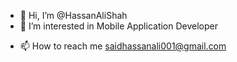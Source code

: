 - 👋 Hi, I’m @HassanAliShah
- 👀 I’m interested in Mobile Application Developer
<!-- - 🌱 I’m currently learning ...
- 💞️ I’m looking to collaborate on ... -->
- 📫 How to reach me saidhassanali001@gmail.com
<!---
HassanAliShah/HassanAliShah is a ✨ special ✨ repository because its `README.md` (this file) appears on your GitHub profile.
You can click the Preview link to take a look at your changes.
--->
